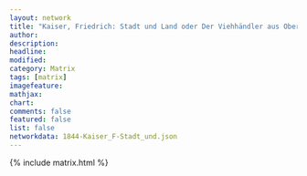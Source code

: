 ```yaml
---
layout: network
title: "Kaiser, Friedrich: Stadt und Land oder Der Viehhändler aus Oberösterreich (1844)"
author:
description:
headline:
modified:
category: Matrix
tags: [matrix]
imagefeature: 
mathjax: 
chart: 
comments: false
featured: false
list: false
networkdata: 1844-Kaiser_F-Stadt_und.json
---
```

{% include matrix.html %}
